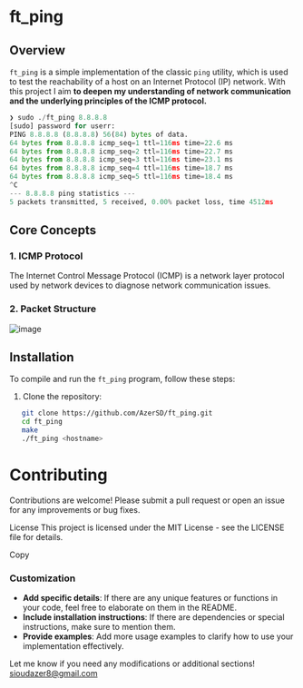 # ft_ping

## Overview

`ft_ping` is a simple implementation of the classic `ping` utility, which is used to test the reachability 
of a host on an Internet Protocol (IP) network. With this project I aim <b>to deepen my understanding of network communication and the underlying principles of the ICMP protocol.</b>

```python
❯ sudo ./ft_ping 8.8.8.8
[sudo] password for userr: 
PING 8.8.8.8 (8.8.8.8) 56(84) bytes of data.
64 bytes from 8.8.8.8 icmp_seq=1 ttl=116ms time=22.6 ms
64 bytes from 8.8.8.8 icmp_seq=2 ttl=116ms time=22.7 ms
64 bytes from 8.8.8.8 icmp_seq=3 ttl=116ms time=23.1 ms
64 bytes from 8.8.8.8 icmp_seq=4 ttl=116ms time=18.7 ms
64 bytes from 8.8.8.8 icmp_seq=5 ttl=116ms time=18.4 ms
^C
--- 8.8.8.8 ping statistics ---
5 packets transmitted, 5 received, 0.00% packet loss, time 4512ms
```

## Core Concepts

### 1. ICMP Protocol

The Internet Control Message Protocol (ICMP) is a network layer protocol used by network devices to diagnose 
network communication issues.

### 2. Packet Structure

![image](https://github.com/user-attachments/assets/4120d1da-3507-4311-b39e-4412a081a4ef)

## Installation

To compile and run the `ft_ping` program, follow these steps:

1. Clone the repository:
```bash
   git clone https://github.com/AzerSD/ft_ping.git
   cd ft_ping
   make
   ./ft_ping <hostname>
```

# Contributing
Contributions are welcome! Please submit a pull request or open an issue for any improvements or bug fixes.

License
This project is licensed under the MIT License - see the LICENSE file for details.

Copy

### Customization

- **Add specific details**: If there are any unique features or functions in your code, feel free to elaborate on them in the README.
- **Include installation instructions**: If there are dependencies or special instructions, make sure to mention them.
- **Provide examples**: Add more usage examples to clarify how to use your implementation effectively.

Let me know if you need any modifications or additional sections!
sioudazer8@gmail.com
